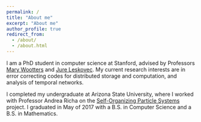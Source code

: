```yaml
---
permalink: /
title: "About me"
excerpt: "About me"
author_profile: true
redirect_from: 
  - /about/
  - /about.html
---
```

I am a PhD student in computer science at Stanford, advised by Professors [Mary Wootters](https://sites.google.com/site/marywootters/) and [Jure Leskovec](https://cs.stanford.edu/~jure/). My current research interests are in error correcting codes for distributed storage and computation, and analysis of temporal networks.

I completed my undergraduate at Arizona State University, where I worked with Professor Andrea Richa on the [Self-Organizing Particle Systems](https://sops.engineering.asu.edu/) project. I graduated in May of 2017 with a B.S. in Computer Science and a B.S. in Mathematics.
